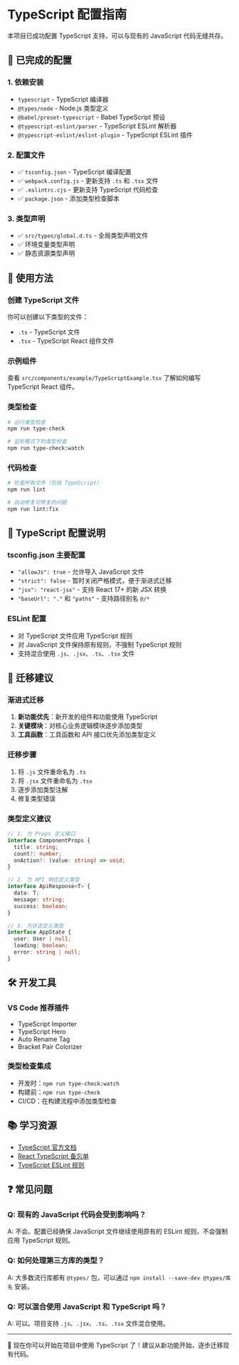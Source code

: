 # TypeScript 配置指南

本项目已成功配置 TypeScript 支持，可以与现有的 JavaScript 代码无缝共存。

## 🚀 已完成的配置

### 1. 依赖安装
- `typescript` - TypeScript 编译器
- `@types/node` - Node.js 类型定义
- `@babel/preset-typescript` - Babel TypeScript 预设
- `@typescript-eslint/parser` - TypeScript ESLint 解析器
- `@typescript-eslint/eslint-plugin` - TypeScript ESLint 插件

### 2. 配置文件
- ✅ `tsconfig.json` - TypeScript 编译配置
- ✅ `webpack.config.js` - 更新支持 `.ts` 和 `.tsx` 文件
- ✅ `.eslintrc.cjs` - 更新支持 TypeScript 代码检查
- ✅ `package.json` - 添加类型检查脚本

### 3. 类型声明
- ✅ `src/types/global.d.ts` - 全局类型声明文件
- ✅ 环境变量类型声明
- ✅ 静态资源类型声明

## 📝 使用方法

### 创建 TypeScript 文件
你可以创建以下类型的文件：
- `.ts` - TypeScript 文件
- `.tsx` - TypeScript React 组件文件

### 示例组件
查看 `src/components/example/TypeScriptExample.tsx` 了解如何编写 TypeScript React 组件。

### 类型检查
```bash
# 运行类型检查
npm run type-check

# 监听模式下的类型检查
npm run type-check:watch
```

### 代码检查
```bash
# 检查所有文件（包括 TypeScript）
npm run lint

# 自动修复可修复的问题
npm run lint:fix
```

## 🔧 TypeScript 配置说明

### tsconfig.json 主要配置
- `"allowJs": true` - 允许导入 JavaScript 文件
- `"strict": false` - 暂时关闭严格模式，便于渐进式迁移
- `"jsx": "react-jsx"` - 支持 React 17+ 的新 JSX 转换
- `"baseUrl": "."` 和 `"paths"` - 支持路径别名 `@/*`

### ESLint 配置
- 对 TypeScript 文件应用 TypeScript 规则
- 对 JavaScript 文件保持原有规则，不强制 TypeScript 规则
- 支持混合使用 `.js`、`.jsx`、`.ts`、`.tsx` 文件

## 🎯 迁移建议

### 渐进式迁移
1. **新功能优先**：新开发的组件和功能使用 TypeScript
2. **关键模块**：对核心业务逻辑模块逐步添加类型
3. **工具函数**：工具函数和 API 接口优先添加类型定义

### 迁移步骤
1. 将 `.js` 文件重命名为 `.ts`
2. 将 `.jsx` 文件重命名为 `.tsx`
3. 逐步添加类型注解
4. 修复类型错误

### 类型定义建议
```typescript
// 1. 为 Props 定义接口
interface ComponentProps {
  title: string;
  count?: number;
  onAction?: (value: string) => void;
}

// 2. 为 API 响应定义类型
interface ApiResponse<T> {
  data: T;
  message: string;
  success: boolean;
}

// 3. 为状态定义类型
interface AppState {
  user: User | null;
  loading: boolean;
  error: string | null;
}
```

## 🛠️ 开发工具

### VS Code 推荐插件
- TypeScript Importer
- TypeScript Hero
- Auto Rename Tag
- Bracket Pair Colorizer

### 类型检查集成
- 开发时：`npm run type-check:watch`
- 构建前：`npm run type-check`
- CI/CD：在构建流程中添加类型检查

## 📚 学习资源

- [TypeScript 官方文档](https://www.typescriptlang.org/docs/)
- [React TypeScript 备忘单](https://react-typescript-cheatsheet.netlify.app/)
- [TypeScript ESLint 规则](https://typescript-eslint.io/rules/)

## ❓ 常见问题

### Q: 现有的 JavaScript 代码会受到影响吗？
A: 不会。配置已经确保 JavaScript 文件继续使用原有的 ESLint 规则，不会强制应用 TypeScript 规则。

### Q: 如何处理第三方库的类型？
A: 大多数流行库都有 `@types/` 包，可以通过 `npm install --save-dev @types/库名` 安装。

### Q: 可以混合使用 JavaScript 和 TypeScript 吗？
A: 可以。项目支持 `.js`、`.jsx`、`.ts`、`.tsx` 文件混合使用。

---

🎉 现在你可以开始在项目中使用 TypeScript 了！建议从新功能开始，逐步迁移现有代码。